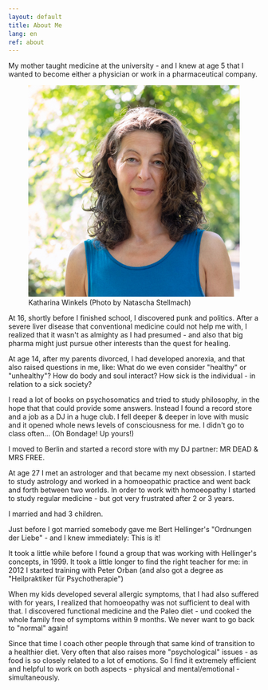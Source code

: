 ```yaml
---
layout: default
title: About Me
lang: en
ref: about
---
```

My mother taught medicine at the university - and I knew at age 5 that I
wanted to become either a physician or work in a pharmaceutical company.

<figure id="portrait">
	<img alt="Portrait Katharina Winkels" src="/img/portrait.jpg">
	<figcaption>Katharina Winkels (Photo by Natascha Stellmach)</figcaption>
</figure>

At 16, shortly before I finished school, I discovered punk and politics.
After a severe liver disease that conventional medicine could not help
me with, I realized that it wasn't as almighty as I had presumed - and
also that big pharma might just pursue other interests than the quest
for healing.

At age 14, after my parents divorced, I had developed anorexia, and that
also raised questions in me, like: What do we even consider "healthy" or
"unhealthy"? How do body and soul interact? How sick is the individual -
in relation to a sick society?

I read a lot of books on psychosomatics and tried to study philosophy,
in the hope that that could provide some answers. Instead I found a
record store and a job as a DJ in a huge club. I fell deeper & deeper in
love with music and it opened whole news levels of consciousness for me.
I didn't go to class often... (Oh Bondage! Up yours!)

I moved to Berlin and started a record store with my DJ partner: MR DEAD
& MRS FREE.

At age 27 I met an astrologer and that became my next obsession. I
started to study astrology and worked in a homoeopathic practice and
went back and forth between two worlds. In order to work with
homoeopathy I started to study regular medicine - but got very
frustrated after 2 or 3 years.

I married and had 3 children.

Just before I got married somebody gave me Bert Hellinger's "Ordnungen
der Liebe" - and I knew immediately: This is it!

It took a little while before I found a group that was working with
Hellinger's concepts, in 1999. It took a little longer to find the right
teacher for me: in 2012 I started training with Peter Orban (and also
got a degree as "Heilpraktiker für Psychotherapie")

When my kids developed several allergic symptoms, that I had also
suffered with for years, I realized that homoeopathy was not sufficient
to deal with that. I discovered functional medicine and the Paleo diet -
und cooked the whole family free of symptoms within 9 months. We never
want to go back to "normal" again!

Since that time I coach other people through that same kind of
transition to a healthier diet. Very often that also raises more
"psychological" issues - as food is so closely related to a lot of
emotions. So I find it extremely efficient and helpful to work on both
aspects - physical and mental/emotional - simultaneously.
